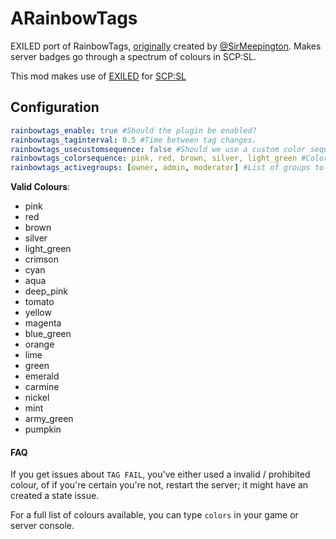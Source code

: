 # ARainbowTags
EXILED port of RainbowTags, [originally](https://github.com/sirmeepington/RainbowTag/) created by [@SirMeepington](https://github.com/sirmeepington). Makes server badges go through a spectrum of colours in SCP:SL. 

This mod makes use of [EXILED](https://gitlab.com/Galaxy119/EXILED) for [SCP:SL](https://scpslgame.com/)

## Configuration

```yaml
rainbowtags_enable: true #Should the plugin be enabled?
rainbowtags_taginterval: 0.5 #Time between tag changes.
rainbowtags_usecustomsequence: false #Should we use a custom color sequence?
rainbowtags_colorsequence: pink, red, brown, silver, light_green #Color sequence to use. Must set UseCustomSequence to true.
rainbowtags_activegroups: [owner, admin, moderator] #List of groups to enable RainbowTags for.

```
**Valid Colours**:
* pink
* red
* brown
* silver
* light_green
* crimson
* cyan
* aqua
* deep_pink
* tomato
* yellow
* magenta
* blue_green
* orange
* lime
* green
* emerald
* carmine
* nickel
* mint
* army_green
* pumpkin


#### FAQ

If you get issues about `TAG FAIL`, you've either used a invalid / prohibited colour, of if you're certain you're not, restart the server; it might have an created a state issue.

For a full list of colours available, you can type `colors` in your game or server console.
